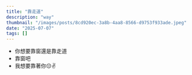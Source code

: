 ```yaml
---
title: "靠走道"
description: "way"
thumbnail: "/images/posts/8cd920ec-3a8b-4aa8-8566-d9753f933ade.jpeg"
date: "2025-07-07"
tags: []
---
```

- 你想要靠窗還是靠走道
- 靠窗吧
- 我想要靠著你😔✌️
